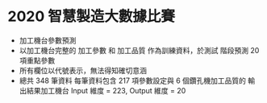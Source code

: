 # 2020 智慧製造大數據比賽
* 加工機台參數預測
* 以加工機台完整的 加工參數 和 加工品質 作為訓練資料，於測試
階段預測 20 項重點參數
* 所有欄位以代號表示，無法得知確切意涵
* 總共 348 筆資料 每筆資料包含 217 項參數設定與 6 個鑽孔機加工品質的
輸出結果加工機台 Input 維度 = 223, Output 維度 = 20
